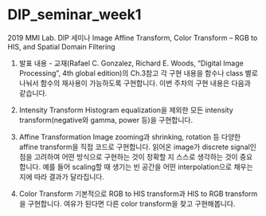# DIP_seminar_week1
2019 MMI Lab. DIP 세미나 
Image Affine Transform, Color Transform – RGB to HIS, and Spatial Domain Filtering

1.	발표 내용 - 교재(Rafael C. Gonzalez, Richard E. Woods, “Digital Image Processing”, 4th global edition)의 Ch.3참고
각 구현 내용을 함수나 class 별로 나눠서 함수의 재사용이 가능하도록 구현합니다. 이번 주차의 구현 내용은 다음과 같습니다.

1.	Intensity Transform
Histogram equalization을 제외한 모든 intensity transform(negative와 gamma, power 등)을 구현합니다.

2.	Affine Transformation
Image zooming과 shrinking, rotation 등 다양한 affine transform을 직접 코드로 구현합니다. 읽어온 image가 discrete signal인 점을 고려하여 어떤 방식으로 구현하는 것이 정확할 지 스스로 생각하는 것이 중요합니다. 예를 들어 scaling할 때 생기는 빈 공간을 어떤 interpolation으로 채우는 지에 따라 결과가 달라집니다.

3.	Color Transform
기본적으로 RGB to HIS transform과 HIS to RGB transform을 구현합니다. 여유가 된다면 다른 color transform을 찾고 구현해봅니다.

